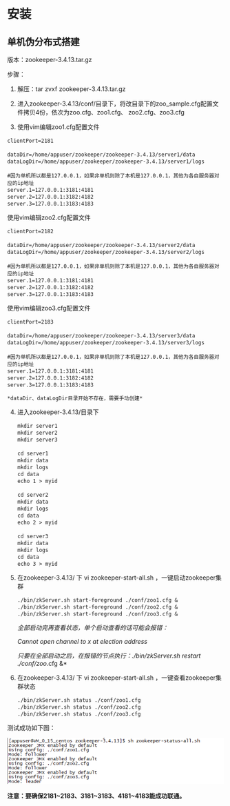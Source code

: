 # 安装

## **单机伪分布式搭建**

版本：zookeeper-3.4.13.tar.gz

步骤：

1. 解压：tar zvxf zookeeper-3.4.13.tar.gz

2.  进入zookeeper-3.4.13/conf/目录下，将改目录下的zoo_sample.cfg配置文件拷贝4份，依次为zoo.cfg、zoo1.cfg、 zoo2.cfg、zoo3.cfg 

3.  使用vim编辑zoo1.cfg配置文件 

   ```
   clientPort=2181
   
   dataDir=/home/appuser/zookeeper/zookeeper-3.4.13/server1/data
   dataLogDir=/home/appuser/zookeeper/zookeeper-3.4.13/server1/logs
   
   #因为单机所以都是127.0.0.1，如果非单机则除了本机是127.0.0.1，其他为各自服务器对应的ip地址
   server.1=127.0.0.1:3181:4181
   server.2=127.0.0.1:3182:4182
   server.3=127.0.0.1:3183:4183
   ```

   使用vim编辑zoo2.cfg配置文件 

   ```
   clientPort=2182
   
   dataDir=/home/appuser/zookeeper/zookeeper-3.4.13/server2/data
   dataLogDir=/home/appuser/zookeeper/zookeeper-3.4.13/server2/logs
   
   #因为单机所以都是127.0.0.1，如果非单机则除了本机是127.0.0.1，其他为各自服务器对应的ip地址
   server.1=127.0.0.1:3181:4181
   server.2=127.0.0.1:3182:4182
   server.3=127.0.0.1:3183:4183
   ```

   使用vim编辑zoo3.cfg配置文件 

   ```
   clientPort=2183
   
   dataDir=/home/appuser/zookeeper/zookeeper-3.4.13/server3/data
   dataLogDir=/home/appuser/zookeeper/zookeeper-3.4.13/server3/logs
   
   #因为单机所以都是127.0.0.1，如果非单机则除了本机是127.0.0.1，其他为各自服务器对应的ip地址
   server.1=127.0.0.1:3181:4181
   server.2=127.0.0.1:3182:4182
   server.3=127.0.0.1:3183:4183
   ```

    *dataDir、dataLogDir目录开始不存在，需要手动创建* 

4. 进入zookeeper-3.4.13/目录下

   ```
   mkdir server1
   mkdir server2
   mkdir server3
   
   cd server1
   mkdir data
   mkdir logs
   cd data
   echo 1 > myid
   
   cd server2
   mkdir data
   mkdir logs
   cd data
   echo 2 > myid
   
   cd server3
   mkdir data
   mkdir logs
   cd data
   echo 3 > myid
   ```

5. 在zookeeper-3.4.13/ 下 vi zookeeper-start-all.sh ，一键启动zookeeper集群

   ```
   ./bin/zkServer.sh start-foreground ./conf/zoo1.cfg &
   ./bin/zkServer.sh start-foreground ./conf/zoo2.cfg &
   ./bin/zkServer.sh start-foreground ./conf/zoo3.cfg &
   ```

   *全部启动完再查看状态，单个启动查看的话可能会报错：*

   *Cannot open channel to x at election address*

   *只要在全部启动之后，在报错的节点执行：./bin/zkServer.sh restart ./conf/zoo*.cfg &*

6. 在zookeeper-3.4.13/ 下 vi zookeeper-start-all.sh ，一键查看zookeeper集群状态

   ```
   ./bin/zkServer.sh status ./conf/zoo1.cfg
   ./bin/zkServer.sh status ./conf/zoo2.cfg
   ./bin/zkServer.sh status ./conf/zoo3.cfg
   ```

测试成功如下图：

![image-20191027000114528](./images/zookeeper_status.jpg)

**注意：要确保2181~2183、3181~3183、4181~4183能成功联通。**